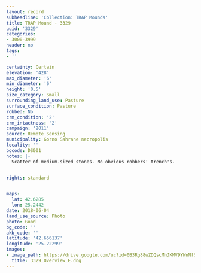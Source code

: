 ```yaml
---
layout: record
subheadline: 'Collection: TRAP Mounds'
title: TRAP Mound - 3329
uuid: '3329'
categories:
- 3000-3999
header: no
tags:
- ''

certainty: Certain
elevation: '428'
max_diameter: '6'
min_diameter: '6'
height: '0.5'
size_category: Small
surrounding_land_use: Pasture
surface_condition: Pasture
robbed: No
crm_condition: '2'
crm_intactness: '2'
campaign: '2011'
source: Remote Sensing
municipality: Gorno Sahrane necropolis
locality: ''
bgcode: DS001
notes: |-
  Scatter of medium-sized stones. No obvious robbers' trench's.


rights: standard


maps:
  lat: 42.6285
  lon: 25.2442
date: 2018-06-04
land_use_source: Photo
photo: Good
bg_code: ''
akb_code: ''
latitude: '42.656137'
longitude: '25.22299'
images:
- image_path: https://drive.google.com/uc?id=0B3Rg88wZDQscMnJKMV9YWnNfSnc
  title: 3329_Overview_E.dng
---
```

